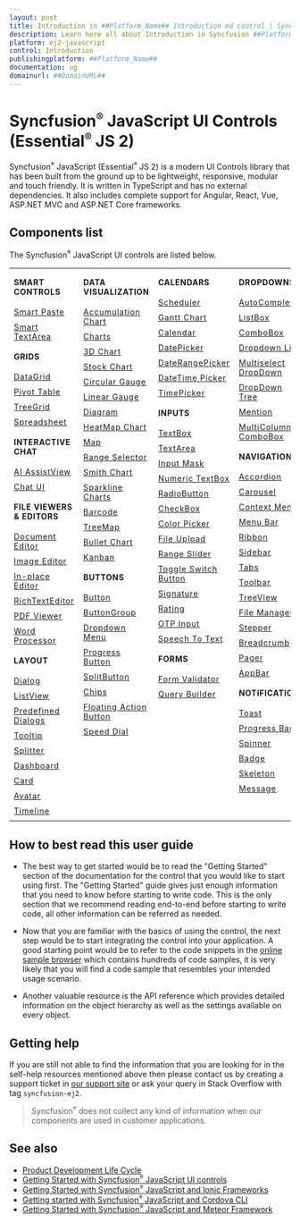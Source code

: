 ```yaml
---
layout: post
title: Introduction in ##Platform_Name## Introduction md control | Syncfusion
description: Learn here all about Introduction in Syncfusion ##Platform_Name## Introduction md control of Syncfusion Essential JS 2 and more.
platform: ej2-javascript
control: Introduction 
publishingplatform: ##Platform_Name##
documentation: ug
domainurl: ##DomainURL##
---
```


# Syncfusion<sup style="font-size:70%">&reg;</sup> JavaScript UI Controls (Essential<sup style="font-size:70%">&reg;</sup> JS 2)

Syncfusion<sup style="font-size:70%">&reg;</sup> JavaScript (Essential<sup style="font-size:70%">&reg;</sup> JS 2) is a modern UI Controls library that has been built from the ground up to be lightweight, responsive, modular and touch friendly. It is written in TypeScript and has no external dependencies. It also includes complete support for Angular, React, Vue, ASP.NET MVC and ASP.NET Core frameworks.

## Components list

The Syncfusion<sup style="font-size:70%">&reg;</sup> JavaScript UI controls are listed below.

<style>

tr
{
border:0 !important;
}

td
{
border:0 !important;
vertical-align: top;
}

.controlanchorlink
{
text-decoration: none!important;
font-size: 14px!important;
text-align: left!important;
padding: 5px 0px;
letter-spacing: 1px;
}
.controlcategory
{
font-size: 14px!important;
text-align: left!important;
font-weight: bold!important;
letter-spacing: 0.7px;
}
}

</style>

<table id="table" style="border: 0px;">
<tbody>
<colgroup>
<col style="width: 25%">
<col style="width: 25%">
<col style="width: 25%">
<col style="width: 25%">
</colgroup>
</tbody>
<tr>
    <td>
        <div><p class="controlcategory">SMART CONTROLS</p></div>
        <div class="controlanchorlink"><a target="_self" href="https://ej2.syncfusion.com/documentation/smart-paste-button/getting-started">Smart Paste</a></div>
        <div class="controlanchorlink"><a target="_self" href="https://ej2.syncfusion.com/documentation/smart-textarea/getting-started">Smart TextArea</a></div>
        <div><p class="controlcategory">GRIDS</p></div>
        <div class="controlanchorlink"><a target="_self" href="https://ej2.syncfusion.com/documentation/grid/getting-started">DataGrid</a></div>
        <div class="controlanchorlink"><a target="_self" href="https://ej2.syncfusion.com/documentation/pivotview/getting-started">Pivot Table</a></div>
        <div class="controlanchorlink"><a target="_self" href="https://ej2.syncfusion.com/documentation/treegrid/getting-started">TreeGrid</a></div>
         <div class="controlanchorlink"><a target="_self" href="https://ej2.syncfusion.com/documentation/spreadsheet/getting-started">Spreadsheet</a></div>
          <div><p class="controlcategory">INTERACTIVE CHAT</p></div>
        <div class="controlanchorlink"><a target="_self" href="https://ej2.syncfusion.com/documentation/ai-assistview/getting-started">AI AssistView</a></div>
        <div class="controlanchorlink"><a target="_self" href="https://ej2.syncfusion.com/documentation/chat-ui/getting-started">Chat UI</a></div>
        <div><p class="controlcategory">FILE VIEWERS & EDITORS</p></div>
        <div class="controlanchorlink"><a target="_self" href="https://ej2.syncfusion.com/documentation/document-editor/getting-started">Document Editor</a></div>
        <div class="controlanchorlink"><a target="_self" href="https://ej2.syncfusion.com/documentation/image-editor/getting-started">Image Editor</a></div>
        <div class="controlanchorlink"><a target="_self" href="https://ej2.syncfusion.com/documentation/in-place-editor/getting-started">In-place Editor</a></div>
        <div class="controlanchorlink"><a target="_self" href="https://ej2.syncfusion.com/documentation/rich-text-editor/getting-started">RichTextEditor</a></div>
        <div class="controlanchorlink"><a target="_self" href="https://ej2.syncfusion.com/documentation/pdfviewer/getting-started">PDF Viewer</a></div>
        <div class="controlanchorlink"><a target="_self" href="https://ej2.syncfusion.com/documentation/document-editor/getting-started">Word Processor</a></div>
        <div><p class="controlcategory">LAYOUT</p></div>
        <div class="controlanchorlink"><a target="_self" href="https://ej2.syncfusion.com/documentation/dialog/getting-started">Dialog</a></div>
        <div class="controlanchorlink"><a target="_self" href="https://ej2.syncfusion.com/documentation/listview/getting-started">ListView</a></div>
         <div class="controlanchorlink"><a target="_self" href="https://ej2.syncfusion.com/documentation/predefined-dialogs/getting-started">Predefined Dialogs</a></div>
        <div class="controlanchorlink"><a target="_self" href="https://ej2.syncfusion.com/documentation/tooltip/getting-started">Tooltip</a></div>
        <div class="controlanchorlink"><a target="_self" href="https://ej2.syncfusion.com/documentation/splitter/getting-started">Splitter</a></div>
        <div class="controlanchorlink"><a target="_self" href="https://ej2.syncfusion.com/documentation/dashboard-layout/getting-started">Dashboard</a></div>
        <div class="controlanchorlink"><a target="_self" href="https://ej2.syncfusion.com/documentation/card/getting-started">Card</a></div>
        <div class="controlanchorlink"><a target="_self" href="https://ej2.syncfusion.com/documentation/avatar/getting-started">Avatar</a></div>
        <div class="controlanchorlink"><a target="_self" href="https://ej2.syncfusion.com/documentation/timeline/getting-started">Timeline</a></div>
    </td>
    <td>
        <div><p class="controlcategory">DATA VISUALIZATION</p></div>
        <div class="controlanchorlink"><a target="_self" href="https://ej2.syncfusion.com/documentation/accumulation-chart/getting-started">Accumulation Chart</a></div>
        <div class="controlanchorlink"><a target="_self" href="https://ej2.syncfusion.com/documentation/chart/getting-started">Charts</a></div>
        <div class="controlanchorlink"><a target="_self" href="https://ej2.syncfusion.com/documentation/3d-chart/getting-started">3D Chart</a></div>
        <div class="controlanchorlink"><a target="_self" href="https://ej2.syncfusion.com/documentation/stock-chart/getting-started">Stock Chart</a></div>
        <div class="controlanchorlink"><a target="_self" href="https://ej2.syncfusion.com/documentation/circular-gauge/getting-started">Circular Gauge</a></div>
        <div class="controlanchorlink"><a target="_self" href="https://ej2.syncfusion.com/documentation/linear-gauge/getting-started">Linear Gauge</a></div>
        <div class="controlanchorlink"><a target="_self" href="https://ej2.syncfusion.com/documentation/diagram/getting-started">Diagram </a></div>
        <div class="controlanchorlink"><a target="_self" href="https://ej2.syncfusion.com/documentation/heatmap-chart/getting-started">HeatMap Chart</a></div>
        <div class="controlanchorlink"><a target="_self" href="https://ej2.syncfusion.com/documentation/maps/getting-started">Map</a></div>
        <div class="controlanchorlink"><a target="_self" href="https://ej2.syncfusion.com/documentation/range-navigator/getting-started">Range Selector</a></div>
        <div class="controlanchorlink"><a target="_self" href="https://ej2.syncfusion.com/documentation/smithchart/getting-started">Smith Chart</a></div>
        <div class="controlanchorlink"><a target="_self" href="https://ej2.syncfusion.com/documentation/sparkline/getting-started">Sparkline Charts</a></div>
        <div class="controlanchorlink"><a target="_self" href="https://ej2.syncfusion.com/documentation/barcode/getting-started">Barcode</a></div>
        <div class="controlanchorlink"><a target="_self" href="https://ej2.syncfusion.com/documentation/treemap/getting-started">TreeMap</a></div>
        <div class="controlanchorlink"><a target="_self" href="https://ej2.syncfusion.com/documentation/bullet-chart/getting-started">Bullet Chart</a></div>
        <div class="controlanchorlink"><a target="_self" href="https://ej2.syncfusion.com/documentation/kanban/getting-started">Kanban</a></div>
        <div><p class="controlcategory">BUTTONS</p></div>
        <div class="controlanchorlink"><a target="_self" href="https://ej2.syncfusion.com/documentation/button/getting-started">Button</a></div>
        <div class="controlanchorlink"><a target="_self" href="https://ej2.syncfusion.com/documentation/button-group/getting-started">ButtonGroup</a></div>
        <div class="controlanchorlink"><a target="_self" href="https://ej2.syncfusion.com/documentation/drop-down-button/getting-started">Dropdown Menu</a></div>
        <div class="controlanchorlink"><a target="_self" href="https://ej2.syncfusion.com/documentation/progress-button/getting-started">Progress Button</a></div>
        <div class="controlanchorlink"><a target="_self" href="https://ej2.syncfusion.com/documentation/split-button/getting-started">SplitButton</a></div>
        <div class="controlanchorlink"><a target="_self" href="https://ej2.syncfusion.com/documentation/chips/getting-started">Chips</a></div>
        <div class="controlanchorlink"><a target="_self" href="https://ej2.syncfusion.com/documentation/floating-action-button/getting-started">Floating Action Button</a></div>
        <div class="controlanchorlink"><a target="_self" href="https://ej2.syncfusion.com/documentation/speed-dial/getting-started">Speed Dial</a></div>
    </td>
    <td>
        <div><p class="controlcategory">CALENDARS</p></div>
        <div class="controlanchorlink"><a target="_self" href="https://ej2.syncfusion.com/documentation/schedule/getting-started">Scheduler</a></div>
        <div class="controlanchorlink"><a target="_self" href="https://ej2.syncfusion.com/documentation/gantt/getting-started">Gantt Chart</a></div>
        <div class="controlanchorlink"><a target="_self" href="https://ej2.syncfusion.com/documentation/calendar/getting-started">Calendar</a></div>
        <div class="controlanchorlink"><a target="_self" href="https://ej2.syncfusion.com/documentation/datepicker/getting-started">DatePicker</a></div>
        <div class="controlanchorlink"><a target="_self" href="https://ej2.syncfusion.com/documentation/daterangepicker/getting-started">DateRangePicker</a></div>
        <div class="controlanchorlink"><a target="_self" href="https://ej2.syncfusion.com/documentation/datetimepicker/getting-started">DateTime Picker</a></div>
        <div class="controlanchorlink"><a target="_self" href="https://ej2.syncfusion.com/documentation/timepicker/getting-started">TimePicker</a></div>
        <div><p class="controlcategory">INPUTS</p></div>
        <div class="controlanchorlink"><a target="_self" href="https://ej2.syncfusion.com/documentation/textbox/getting-started">TextBox</a></div>
        <div class="controlanchorlink"><a target="_self" href="https://ej2.syncfusion.com/documentation/textarea/getting-started">TextArea</a></div>
        <div class="controlanchorlink"><a target="_self" href="https://ej2.syncfusion.com/documentation/maskedtextbox/getting-started">Input Mask</a></div>
        <div class="controlanchorlink"><a target="_self" href="https://ej2.syncfusion.com/documentation/numerictextbox/getting-started">Numeric TextBox</a></div>
        <div class="controlanchorlink"><a target="_self" href="https://ej2.syncfusion.com/documentation/radio-button/getting-started">RadioButton</a></div>
        <div class="controlanchorlink"><a target="_self" href="https://ej2.syncfusion.com/documentation/check-box/getting-started">CheckBox</a></div>
        <div class="controlanchorlink"><a target="_self" href="https://ej2.syncfusion.com/documentation/color-picker/getting-started">Color Picker</a></div>
        <div class="controlanchorlink"><a target="_self" href="https://ej2.syncfusion.com/documentation/uploader/getting-started">File Upload</a></div>
        <div class="controlanchorlink"><a target="_self" href="https://ej2.syncfusion.com/documentation/range-slider/getting-started">Range Slider</a></div>
        <div class="controlanchorlink"><a target="_self" href="https://ej2.syncfusion.com/documentation/switch/getting-started">Toggle Switch Button</a></div>
        <div class="controlanchorlink"><a target="_self" href="https://ej2.syncfusion.com/documentation/signature/getting-started">Signature</a></div>
        <div class="controlanchorlink"><a target="_self" href="https://ej2.syncfusion.com/documentation/rating/getting-started">Rating</a></div>
        <div class="controlanchorlink"><a target="_self" href="https://ej2.syncfusion.com/documentation/otp-input/getting-started">OTP Input</a></div>
        <div class="controlanchorlink"><a target="_self" href="https://ej2.syncfusion.com/documentation/speech-to-text/getting-started">Speech To Text</a></div>
        <div><p class="controlcategory">FORMS</p></div>
        <div class="controlanchorlink"><a target="_self" href="https://ej2.syncfusion.com/documentation/form-validator/validation-rules">Form Validator</a></div>
        <div class="controlanchorlink"><a target="_self" href="https://ej2.syncfusion.com/documentation/query-builder/getting-started">Query Builder</a></div>
    </td>
    <td>
        <div><p class="controlcategory">DROPDOWNS</p></div>
        <div class="controlanchorlink"><a target="_self" href="https://ej2.syncfusion.com/documentation/auto-complete/getting-started">AutoComplete</a></div>
        <div class="controlanchorlink"><a target="_self" href="https://ej2.syncfusion.com/documentation/list-box/getting-started">ListBox</a></div>
        <div class="controlanchorlink"><a target="_self" href="https://ej2.syncfusion.com/documentation/combo-box/getting-started">ComboBox</a></div>
        <div class="controlanchorlink"><a target="_self" href="https://ej2.syncfusion.com/documentation/drop-down-list/getting-started">Dropdown List</a></div>
        <div class="controlanchorlink"><a target="_self" href="https://ej2.syncfusion.com/documentation/multi-select/getting-started">Multiselect DropDown</a></div>
        <div class="controlanchorlink"><a target="_self" href="https://ej2.syncfusion.com/documentation/drop-down-tree/getting-started">DropDown Tree</a></div>
        <div class="controlanchorlink"><a target="_self" href="https://ej2.syncfusion.com/documentation/mention/getting-started">Mention</a></div>
        <div class="controlanchorlink"><a target="_self" href="https://ej2.syncfusion.com/documentation/multicolumn-combobox/getting-started">MultiColumn ComboBox</a></div>
        <div><p class="controlcategory">NAVIGATION</p></div>
        <div class="controlanchorlink"><a target="_self" href="https://ej2.syncfusion.com/documentation/accordion/getting-started">Accordion</a></div>
         <div class="controlanchorlink"><a target="_self" href="https://ej2.syncfusion.com/documentation/carousel/getting-started">Carousel</a></div>
        <div class="controlanchorlink"><a target="_self" href="https://ej2.syncfusion.com/documentation/context-menu/getting-started">Context Menu</a></div>
        <div class="controlanchorlink"><a target="_self" href="https://ej2.syncfusion.com/documentation/menu/getting-started">Menu Bar</a></div>
        <div class="controlanchorlink"><a target="_self" href="https://ej2.syncfusion.com/documentation/ribbon/getting-started">Ribbon</a></div>
        <div class="controlanchorlink"><a target="_self" href="https://ej2.syncfusion.com/documentation/sidebar/getting-started">Sidebar</a></div>
        <div class="controlanchorlink"><a target="_self" href="https://ej2.syncfusion.com/documentation/tab/getting-started">Tabs</a></div>
        <div class="controlanchorlink"><a target="_self" href="https://ej2.syncfusion.com/documentation/toolbar/getting-started">Toolbar</a></div>
        <div class="controlanchorlink"><a target="_self" href="https://ej2.syncfusion.com/documentation/treeview/getting-started">TreeView</a></div>
        <div class="controlanchorlink"><a target="_self" href="https://ej2.syncfusion.com/documentation/file-manager/getting-started">File Manager</a></div>
        <div class="controlanchorlink"><a target="_self" href="https://ej2.syncfusion.com/documentation/stepper/getting-started">Stepper</a></div>
        <div class="controlanchorlink"><a target="_self" href="https://ej2.syncfusion.com/documentation/breadcrumb/getting-started">Breadcrumb</a></div>
        <div class="controlanchorlink"><a target="_self" href="https://ej2.syncfusion.com/documentation/pager/getting-started">Pager</a></div>
        <div class="controlanchorlink"><a target="_self" href="https://ej2.syncfusion.com/documentation/appbar/getting-started">AppBar</a></div>
        <div><p class="controlcategory">NOTIFICATION</p></div>
        <div class="controlanchorlink"><a target="_self" href="https://ej2.syncfusion.com/documentation/toast/getting-started">Toast</a></div>
        <div class="controlanchorlink"><a target="_self" href="https://ej2.syncfusion.com/documentation/progressbar/getting-started">Progress Bar</a></div>
        <div class="controlanchorlink"><a target="_self" href="https://ej2.syncfusion.com/documentation/spinner/getting-started">Spinner</a></div>
        <div class="controlanchorlink"><a target="_self" href="https://ej2.syncfusion.com/documentation/badge/getting-started">Badge</a></div>
        <div class="controlanchorlink"><a target="_self" href="https://ej2.syncfusion.com/documentation/skeleton/getting-started">Skeleton</a></div>
        <div class="controlanchorlink"><a target="_self" href="https://ej2.syncfusion.com/documentation/message/getting-started">Message</a></div>
    </td>
</tr>
</table>

## How to best read this user guide

* The best way to get started would be to read the "Getting Started" section of the documentation for the control that you would like to start using first. The "Getting Started" guide gives just enough information that you need to know before starting to write code. This is the only section that we recommend reading end-to-end before starting to write code, all other information can be referred as needed.

* Now that you are familiar with the basics of using the control, the next step would be to start integrating the control into your application. A good starting point would be to refer to the code snippets in the [online sample browser](https://ej2.syncfusion.com/home/)
which contains hundreds of code samples, it is very likely that you will find a code sample that resembles your intended usage scenario.

* Another valuable resource is the API reference which provides detailed information on the object hierarchy as well as the settings available on every object.

## Getting help

If you are still not able to find the information that you are looking for in the self-help resources mentioned above then please contact us by creating a support ticket in [our support site](https://syncfusion.com/support) or ask your query in Stack Overflow with tag `syncfusion-ej2`.

> Syncfusion<sup style="font-size:70%">&reg;</sup> does not collect any kind of information when our components are used in customer applications.

## See also

* [Product Development Life Cycle](https://www.syncfusion.com/support/product-lifecycle/estudio)
* [Getting Started with Syncfusion<sup style="font-size:70%">&reg;</sup> JavaScript UI controls](https://ej2.syncfusion.com/documentation/getting-started/quick-start)
* [Getting Started with Syncfusion<sup style="font-size:70%">&reg;</sup> JavaScript and Ionic Frameworks](https://ej2.syncfusion.com/documentation/getting-started/ionic)
* [Getting started with Syncfusion<sup style="font-size:70%">&reg;</sup> JavaScript and Cordova CLI](https://ej2.syncfusion.com/documentation/getting-started/cordova)
* [Getting Started with Syncfusion<sup style="font-size:70%">&reg;</sup> JavaScript and Meteor Framework](https://ej2.syncfusion.com/documentation/getting-started/meteor)